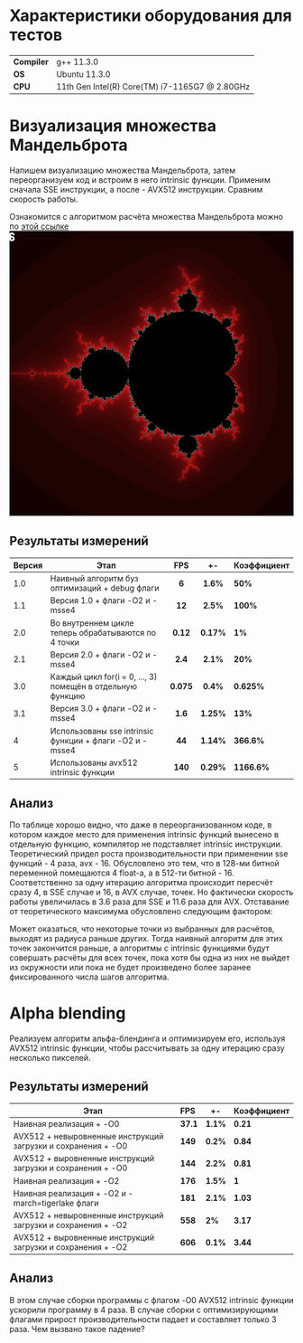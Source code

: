 # Характеристики оборудования для тестов #
 |||
-------------------|-
**Compiler**           | g++ 11.3.0 
**OS**                 | Ubuntu 11.3.0 
**CPU**                | 11th Gen Intel(R) Core(TM) i7-1165G7 @ 2.80GHz

# Визуализация множества Мандельброта #

Напишем визуализацию множества Мандельброта, затем переорганизуем код и встроим в него intrinsic функции. Применим сначала SSE инструкции, а после - AVX512 инструкции. Сравним скорость работы.

Ознакомится с алгоритмом расчёта множества Мандельброта можно по [этой ссылке](https://en.wikipedia.org/wiki/Plotting_algorithms_for_the_Mandelbrot_set) 
![Mandelbrot set](/Output/MandelbrotImage.png)

## Результаты измерений ##

Версия  | Этап                                                       | FPS            | +-       | Коэффициент  
--------|------------------------------------------------------------|:--------------:|:--------:|:------------------
1.0     | Наивный алгоритм буз оптимизаций + debug флаги             | **6**          |**1.6%**  |**50%**       
1.1     | Версия 1.0 + флаги -O2 и -msse4                            | **12**         |**2.5%**  |**100%**      
2.0     | Во внутреннем цикле теперь обрабатываются по 4 точки       | **0.12**       |**0.17%** |**1%**        
2.1     | Версия 2.0 + флаги -O2 и -msse4                            | **2.4**        |**2.1%**  |**20%**        
3.0     | Каждый цикл for(i = 0, ..., 3) помещён в отдельную функцию | **0.075**      |**0.4%**  |**0.625%**      
3.1     | Версия 3.0 + флаги -O2 и -msse4                            | **1.6**        |**1.25%** |**13%**          
4       | Использованы sse intrinsic функции + флаги -O2 и -msse4    | **44**         |**1.14%** |**366.6%**      
5       | Использованы avx512 intrinsic функции                      | **140**        |**0.29%** |**1166.6%**     

## Анализ ##

По таблице хорошо видно, что даже в переорганизованном коде, в котором каждое место для применения intrinsic функций вынесено в отдельную функцию, компилятор не подставляет intrinsic инструкции. 
Теоретический придел роста производительности при применении sse функций - 4 раза, avx - 16. Обусловлено это тем, что в 128-ми битной переменной помещаются 4 float-а, а в 512-ти битной - 16. Соответственно за одну итерацию алгоритма происходит пересчёт сразу 4, в SSE случае и 16, в AVX случае, точек. Но фактически скорость работы увеличилась в 3.6 раза для SSE и 11.6 раза для
AVX. Отставание от теоретического максимума обусловлено следующим фактором:

Может оказаться, что некоторые точки из выбранных для расчётов, выходят из радиуса раньше других. Тогда наивный алгоритм для этих точек закончится раньше, а алгоритмы с intrinsic функциями будут совершать расчёты для всех точек, пока хотя бы одна из них не выйдет из окружности или пока не будет произведено более заранее фиксированного числа шагов алгоритма. 

# Alpha blending #

Реализуем алгоритм альфа-блендинга и оптимизируем его, используя AVX512 intrinsic функции, чтобы рассчитывать за одну итерацию сразу несколько пикселей.

## Результаты измерений ##

Этап                                                            | FPS      |    +-     | Коэффициент  
----------------------------------------------------------------|:---------|-----------|:------------
 Наивная реализация   + -O0                                     | **37.1** | **1.1%**  | **0.21**   
 AVX512 + невыровненные инструкций загрузки и сохранения + -O0  | **149**  | **0.2%**  | **0.84**   
 AVX512 + выровненные   инструкций загрузки и сохранения + -O0  | **144**  | **2.2%**  | **0.81**   
 Наивная реализация + -O2                                       | **176**  | **1.5%**  | **1**
 Наивная реализация + -O2 и -march=tigerlake флаги              | **181**  | **2.1%**  | **1.03**
 AVX512 + невыровненные инструкций загрузки и сохранения + -O2  | **558**  | **2%**    | **3.17** 
 AVX512 + выровненные   инструкций загрузки и сохранения + -O2  | **606**  | **0.1%**  | **3.44**  

## Анализ ##

В этом случае сборки программы с флагом -O0 AVX512 intrinsic функции ускорили программу в 4 раза. В случае сборки с оптимизирующими флагами прирост производительности падает и составляет только 3 раза. Чем вызвано такое падение? 